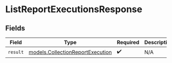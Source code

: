 # ListReportExecutionsResponse


## Fields

| Field                                                                      | Type                                                                       | Required                                                                   | Description                                                                |
| -------------------------------------------------------------------------- | -------------------------------------------------------------------------- | -------------------------------------------------------------------------- | -------------------------------------------------------------------------- |
| `result`                                                                   | [models.CollectionReportExecution](../models/collectionreportexecution.md) | :heavy_check_mark:                                                         | N/A                                                                        |